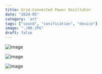 ```yaml
---
title: Grid-Connected Power Oscillator
date: "2024-05"
category: 'art'
tags: ["sound", "sonification", "device"]
image: "./00.JPG"
draft: false
---
```




![image](./00.JPG)

![image](./01.JPG)

![image](./02.JPG)